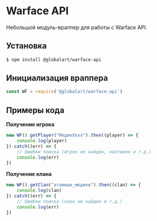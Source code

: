 # Warface API
Небольшой модуль-враппер для работы с Warface API. 

## Установка
```sh
$ npm install @globalart/warface-api
```

## Инициализация враппера
```js
const WF = require('@globalart/warface-api')
```

## Примеры кода
**Получение игрока**
```js
new WF().getPlayer("МедикХххх").then((player) => {
    console.log(player)
}).catch((err) => {
    // Ошибки поиска (игрок не найден, неативен и т.д.)
    console.log(err)
})
```
**Получение клана**
```js
new WF().getClan("атомные_медики").then((clan) => {
    console.log(clan)
}).catch((err) => {
    // Ошибки поиска (клан не найден и т.д.)
    console.log(err)
})
```